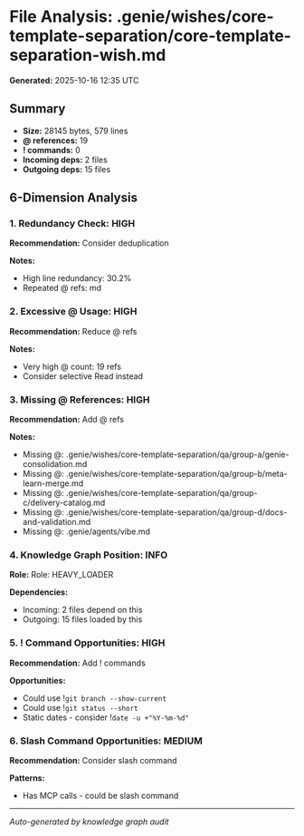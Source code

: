 # File Analysis: .genie/wishes/core-template-separation/core-template-separation-wish.md

**Generated:** 2025-10-16 12:35 UTC

## Summary

- **Size:** 28145 bytes, 579 lines
- **@ references:** 19
- **! commands:** 0
- **Incoming deps:** 2 files
- **Outgoing deps:** 15 files

## 6-Dimension Analysis

### 1. Redundancy Check: HIGH

**Recommendation:** Consider deduplication

**Notes:**
- High line redundancy: 30.2%
- Repeated @ refs: md

### 2. Excessive @ Usage: HIGH

**Recommendation:** Reduce @ refs

**Notes:**
- Very high @ count: 19 refs
- Consider selective Read instead

### 3. Missing @ References: HIGH

**Recommendation:** Add @ refs

**Notes:**
- Missing @: .genie/wishes/core-template-separation/qa/group-a/genie-consolidation.md
- Missing @: .genie/wishes/core-template-separation/qa/group-b/meta-learn-merge.md
- Missing @: .genie/wishes/core-template-separation/qa/group-c/delivery-catalog.md
- Missing @: .genie/wishes/core-template-separation/qa/group-d/docs-and-validation.md
- Missing @: .genie/agents/vibe.md

### 4. Knowledge Graph Position: INFO

**Role:** Role: HEAVY_LOADER

**Dependencies:**
- Incoming: 2 files depend on this
- Outgoing: 15 files loaded by this

### 5. ! Command Opportunities: HIGH

**Recommendation:** Add ! commands

**Opportunities:**
- Could use !`git branch --show-current`
- Could use !`git status --short`
- Static dates - consider !`date -u +"%Y-%m-%d"`

### 6. Slash Command Opportunities: MEDIUM

**Recommendation:** Consider slash command

**Patterns:**
- Has MCP calls - could be slash command

---

*Auto-generated by knowledge graph audit*

